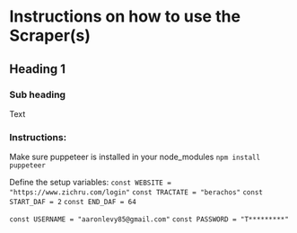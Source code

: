 # Instructions on how to use the Scraper(s)

## Heading 1

### Sub heading

Text

### Instructions: 

Make sure puppeteer is installed in your node_modules
` npm install puppeteer `

Define the setup variables:
` const WEBSITE = "https://www.zichru.com/login" `
` const TRACTATE = "berachos" `
` const START_DAF = 2 `
` const END_DAF = 64 `

` const USERNAME = "aaronlevy85@gmail.com" `
` const PASSWORD = "T*********" `